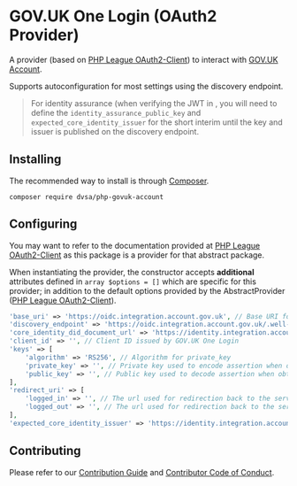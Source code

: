 [composer]: https://getcomposer.org/
[league_oauth2_client]: https://oauth2-client.thephpleague.com/
[govuk_account]: https://www.sign-in.service.gov.uk/

GOV.UK One Login (OAuth2 Provider)
===================================
A provider (based on [PHP League OAuth2-Client][league_oauth2_client]) to interact with [GOV.UK Account][govuk_account].

Supports autoconfiguration for most settings using the discovery endpoint.

>For identity assurance (when verifying the JWT in , you will need to define the `identity_assurance_public_key` and `expected_core_identity_issuer` for the short interim until the key and issuer is published on the discovery endpoint.

Installing
----------
The recommended way to install is through [Composer][composer].
```
composer require dvsa/php-govuk-account
```

Configuring
-----------
You may want to refer to the documentation provided at [PHP League OAuth2-Client][league_oauth2_client] as this package is a provider for that abstract package.

When instantiating the provider, the constructor accepts **additional** attributes defined in `array $options = []` which are specific for this provider; in addition to the default options provided by the AbstractProvider ([PHP League OAuth2-Client][league_oauth2_client]).

```php
'base_uri' => 'https://oidc.integration.account.gov.uk', // Base URI for the GOV.UK One Login API 
'discovery_endpoint' => 'https://oidc.integration.account.gov.uk/.well-known/openid-configuration', // Endpoint for OIDC discovery
'core_identity_did_document_url' => 'https://identity.integration.account.gov.uk/.well-known/did.json', // The DID document URL used to verify the JWTCoreIdentity token from UserDetails endpoint
'client_id' => '', // Client ID issued by GOV.UK One Login
'keys' => [
    'algorithm' => 'RS256', // Algorithm for private_key
    'private_key' => '', // Private key used to encode assertion when obtaining access token (public key must be shared with GOV.UK One Login)
    'public_key' => '', // Public key used to decode assertion when obtaining access token
],
'redirect_uri' => [
    'logged_in' => '', // The url used for redirection back to the service
    'logged_out' => '', // The url used for redirection back to the service
],
'expected_core_identity_issuer' => 'https://identity.integration.account.gov.uk/', // Issuer for JWTCoreIdentity token
```

Contributing
------------
Please refer to our [Contribution Guide](/CONTRIBUTING.md) and [Contributor Code of Conduct](/CODE_OF_CONDUCT.md).
